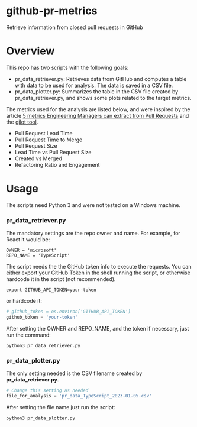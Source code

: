 # github-pr-metrics
Retrieve information from closed pull requests in GitHub

# Overview
This repo has two scripts with the following goals:
- pr_data_retriever.py: Retrieves data from GitHub and computes a table with data to be used for analysis. The data is saved in a CSV file.
- pr_data_plotter.py: Summarizes the table in the CSV file created by pr_data_retriever.py, and shows some plots related to the target metrics.

The metrics used for the analysis are listed below, and were inspired by the article [5 metrics Engineering Managers can extract from Pull Requests](https://sourcelevel.io/blog/5-metrics-engineering-managers-can-extract-from-pull-requests) and the [gilot tool](https://github.com/hirokidaichi/gilot). 
- Pull Request Lead Time
- Pull Request Time to Merge
- Pull Request Size
- Lead Time vs Pull Request Size
- Created vs Merged
- Refactoring Ratio and Engagement

# Usage
The scripts need Python 3 and were not tested on a Windows machine.

### pr_data_retriever.py
The mandatory settings are the repo owner and name. For example, for React it would be:
```
OWNER = 'microsoft'
REPO_NAME = 'TypeScript'
```

The script needs the the GitHub token info to execute the requests. You can either export your GitHub Token in the shell running the script, or otherwise hardcode it in the script (not recommended).
```pythonpython
export GITHUB_API_TOKEN=your-token
```
or hardcode it:

```python
# github_token = os.environ['GITHUB_API_TOKEN']
github_token = 'your-token'
```

After setting the OWNER and REPO_NAME, and the token if necessary, just run the command:
```
python3 pr_data_retriever.py
```

### pr_data_plotter.py
The only setting needed is the CSV filename created by **pr_data_retriever.py**.

```python
# Change this setting as needed
file_for_analysis = 'pr_data_TypeScript_2023-01-05.csv'
```

After setting the file name just run the script: 
```
python3 pr_data_plotter.py
```
